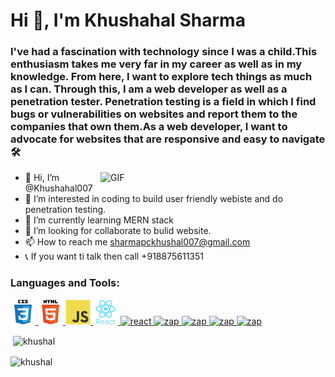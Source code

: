 <h1 align="left">Hi 👋, I'm Khushahal Sharma</h1>
<h3 align="left">I've had a fascination with technology since I was a child.This enthusiasm takes me very far in my career as well as in my knowledge. From here, I want to explore tech things as much as I can. Through this, I am a web developer as well as a penetration tester. Penetration testing is a field in which I find bugs or vulnerabilities on websites and report them to the companies that own them.As a web developer, I want to advocate for websites that are responsive and easy to navigate🛠️</h3>

<img align="right" alt="GIF" src="https://user-images.githubusercontent.com/17249211/191750155-38a778e2-c0d2-460e-b256-a4592b4a75d2.gif" width="360px"/>


- 👋 Hi, I’m @Khushahal007
- 👀 I’m interested in coding to build user friendly webiste and do penetration testing.
- 🌱 I’m currently learning MERN stack
- 💞️ I’m looking for collaborate to bulid website. 
- 📫 How to reach me sharmapckhushal007@gmail.com
- 📞 If you want ti talk then call +918875611351


<h3 align="left">Languages and Tools:</h3>
<p align="left">  <a href="https://www.w3schools.com/css/" target="_blank" rel="noreferrer"> <img src="https://raw.githubusercontent.com/devicons/devicon/master/icons/css3/css3-original-wordmark.svg" alt="css3" width="40" height="40"/> <a href="https://www.w3.org/html/" target="_blank" rel="noreferrer"> <img src="https://raw.githubusercontent.com/devicons/devicon/master/icons/html5/html5-original-wordmark.svg" alt="html5" width="40" height="40"/> <a href="https://developer.mozilla.org/en-US/docs/Web/JavaScript" target="_blank" rel="noreferrer"> <img src="https://raw.githubusercontent.com/devicons/devicon/master/icons/javascript/javascript-original.svg" alt="javascript" width="40" height="40"/> </a> <a href="https://reactjs.org/" target="_blank" rel="noreferrer"> <img src="https://raw.githubusercontent.com/devicons/devicon/master/icons/react/react-original-wordmark.svg" alt="react" width="40" height="40"/> </a> <a href="https://www.google.com/url?sa=t&rct=j&q=&esrc=s&source=web&cd=&cad=rja&uact=8&ved=2ahUKEwj3pYXxtPj7AhVrwjgGHYfRCgsQFnoECAgQAQ&url=https%3A%2F%2Fportswigger.net%2Fburp&usg=AOvVaw1wUaWiBmHu8R6v8LlxYuob" target="_blank" rel="noreferrer"> <img src="https://w7.pngwing.com/pngs/548/381/png-transparent-burp-suite-alt-macos-bigsur-icon-thumbnail.png" alt="react" width="40" height="40"/> </a> <a href="https://www.zaproxy.org" target="_blank" rel="noreferrer"> <img src="https://encrypted-tbn0.gstatic.com/images?q=tbn:ANd9GcSlVIJIGPueumSEjU8B6jPjJSdQSRIBzjPXw7w1yEw8ZySNbGwktg5BDyFeMMUJ_LTkKZc&usqp=CAU" alt="zap" width="40" height="40"/> </a><a href="https://www.zaproxy.org" target="_blank" rel="noreferrer"> <img src="https://encrypted-tbn0.gstatic.com/images?q=tbn:ANd9GcRlxZ2dg4gJm68hdfTx4rwGSmfUKfsmZIaseVg1_0rr&s" alt="zap" width=80" height="40"/> </a><a href="https://www.zaproxy.org" target="_blank" rel="noreferrer"> <img src="https://encrypted-tbn0.gstatic.com/images?q=tbn:ANd9GcQwrzR_8_gn8HLdrN62hv-vWC0NitTMLIc3C4xsFiHh&s" alt="zap" width=80" height="40"/> </a><a href="https://www.zaproxy.org" target="_blank" rel="noreferrer"> <img src="https://encrypted-tbn0.gstatic.com/images?q=tbn:ANd9GcSuXDkPWX_9Ti6TSPTVuPi_XWfmMZT9k46ehXcrRq4&s" alt="zap" width=80" height="40"/> </a>


<div>
  <p>&nbsp;<img align="center" src="https://github-readme-stats.vercel.app/api?username=Khushahal007&show_icons=true&locale=en" alt="khushal" /></p>

  <p><img align="center" src="https://github-readme-streak-stats.herokuapp.com/?user=Khushahal007&" alt="khushal" /></p>
</div>



<!---
Khushahal007/Khushahal007 is a ✨ special ✨ repository because its `README.md` (this file) appears on your GitHub profile.
You can click the Preview link to take a look at your changes.
--->



